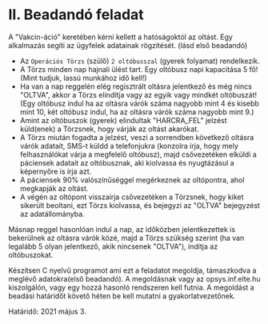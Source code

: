 # II. Beadandó feladat

A "Vakcin-áció" keretében kérni kellett a hatóságoktól az oltást. Egy alkalmazás segíti az ügyfelek adatainak rögzítését. (lásd első beadandó)

- Az `Operációs Törzs` (szülő) `2 oltóbusszal` (gyerek folyamat) rendelkezik. 
- A Törzs minden nap hajnali ülést tart. Egy oltóbusz napi kapacitása 5 fő! (Mint tudjuk, lassú munkához idő kell!) 
- Ha van a nap reggelén elég regisztrált oltásra jelentkező és még nincs "OLTVA", akkor a Törzs elindítja vagy az egyik vagy mindkét oltóbuszát! (Egy oltóbusz indul ha az oltásra várók száma nagyobb mint 4 és kisebb mint 10, két oltóbusz indul, ha az oltásra várók száma nagyobb mint 9.) 
- Amint az oltóbuszok (gyerek) elindultak "HARCRA_FEL" jelzést küld(enek) a Törzsnek, hogy várják az oltást akarókat. 
- A Törzs miután fogadta a jelzést, veszi a sorrendben következő oltásra várók adatait, SMS-t küldd a telefonjukra (konzolra írja, hogy mely felhasználókat várja a megfelelő oltóbusz), majd csővezetéken elküldi a páciensek adatait az oltóbusznak, aki kiolvassa és nyugtázásul a képernyőre is írja azt. 
- A páciensek 90% valószínűséggel megérkeznek az oltópontra, ahol megkapják az oltást. 
- A végén az oltópont visszaírja csővezetéken a Törzsnek, hogy kiket sikerült beoltani, ezt Törzs kiolvassa, és bejegyzi az "OLTVA" bejegyzést az adatállományba.

Másnap reggel hasonlóan indul a nap, az időközben jelentkezettek is bekerülnek az oltásra várók közé, majd a Törzs szükség szerint (ha van legalább 5 olyan jelentkező, akik nincsenek "OLTVA"), indítja az oltóbuszokat.


Készítsen C nyelvű programot ami ezt a feladatot megoldja, támaszkodva a meglévő adatokra(első beadandó). A megoldásnak vagy az opsys.inf.elte.hu kiszolgálón, vagy egy hozzá hasonló rendszeren kell futnia. A megoldást a beadási határidőt követő héten be kell mutatni a gyakorlatvezetőnek.

Határidő: 2021 május 3.

